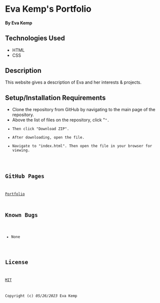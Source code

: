 # Eva Kemp's Portfolio

#### **By Eva Kemp**

## Technologies Used

- HTML
- CSS

## Description

This website gives a description of Eva and her interests & projects.

## Setup/Installation Requirements

- Clone the repository from GitHub by navigating to the main page of the repository.
- Above the list of files on the repository, click "<Code>".
- Then click "Download ZIP".
- After downloading, open the file.
- Navigate to "index.html". Then open the file in your browser for viewing.

## GitHub Pages

[Portfolio](https://ekmagiccat.github.io/Week-One-CR/)

## Known Bugs

- None

## License

[MIT](https://en.wikipedia.org/wiki/MIT_License)

Copyright (c) _05/26/2023_ Eva Kemp
